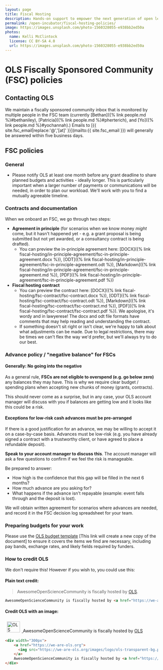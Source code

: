 ```yaml
---
layout: page
title: Fiscal Hosting
description: Hands-on support to empower the next generation of open leaders in research.
permalink: /open-incubator/fiscal-hosting-policies/
image: https://images.unsplash.com/photo-1560328055-e938bb2ed50a
photos:
  name: Kelli McClintock
  license: CC BY-SA 4.0
  url: https://images.unsplash.com/photo-1560328055-e938bb2ed50a
---
```


# OLS Fiscally Sponsored Community (FSC) policies

## Contacting OLS

We maintain a fiscally sponsored community inbox that is monitored by multiple people in the FSC team (currently [Bethan]({% link people.md %}#bethaniley), [Patricia]({% link people.md %}#pherterich), and [Yo]({% link people.md %}#yochannah).) Emails to [{{ site.fsc_email|replace:'@','[at]' }}](mailto:{{ site.fsc_email }}) will generally be answered within five business days. 

## FSC policies

### General
- Please notify OLS at least one month before any grant deadline to share planned budgets and activities - ideally longer. This is particularly important when a larger number of payments or communications will be needed, in order to plan our workload. We'll work with you to find a mutually agreeable timeline. 

### Contracts and documentation

 When we onboard an FSC, we go through two steps: 

- **Agreement in principle** (for scenarios when we know money _might_ come, but it hasn't happened yet - e.g. a grant proposal is being submitted but not yet awarded, or a consultancy contract is being drafted). 
    - You can preview the in-principle agreement here: [DOCX]({% link fiscal-hosting/in-principle-agreement/fsc-in-principle-agreement.docx %}), [ODT]({% link fiscal-hosting/in-principle-agreement/fsc-in-principle-agreement.odt %}), [Markdown]({% link fiscal-hosting/in-principle-agreement/fsc-in-principle-agreement.md %}), [PDF]({% link fiscal-hosting/in-principle-agreement/fsc-in-principle-agreement.pdf %})
- **Fiscal hosting contract** 
    - You can preview the contract here: [DOCX]({% link fiscal-hosting/fsc-contract/fsc-contract.docx %}), [ODT]({% link fiscal-hosting/fsc-contract/fsc-contract.odt %}), [Markdown]({% link fiscal-hosting/fsc-contract/fsc-contract.md %}), [PDF]({% link fiscal-hosting/fsc-contract/fsc-contract.pdf %}).  We apologise, it's wordy and in lawyerese! The docx and odt file formats have comments that may help reading and understanding the contract. 
    - If something doesn't sit right or isn't clear, we're happy to talk about what adjustments can be made. Due to legal restrictions, there may be times we can't flex the way we'd prefer, but we'll always try to do our best. 

### Advance policy / "negative balance" for FSCs

#### Generally: No going into the negative
As a general rule, **FSCs are not eligible to overspend (e.g. go below zero)** any balances they may have. This is why we require clear budget / spending plans when accepting new chunks of money (grants, contracts). 

This should never come as a surprise, but in any case, your OLS account manager will discuss with you if balances are getting low and it looks like this could be a risk. 

#### Exceptions for low-risk cash advances must be pre-arranged

If there is a good justification for an advance, we may be willing to accept it on a case-by-case basis. Advances must be low-risk (e.g. you have already signed a contract with a trustworthy client, or have agreed to place a refundable deposit). 

**Speak to your account manager to discuss this**. The account manager will ask a few questions to confirm if we feel the risk is manageable. 

Be prepared to answer: 
- How high is the confidence that this gap will be filled in the next 6 months?
- How much advance are you asking for? 
- What happens if the advance isn't repayable (example: event falls through and the deposit is lost). 

We will obtain written agreement for scenarios where advances are needed, and record it in the FSC decision log spreadsheet for your team. 

### Preparing budgets for your work
Please use the [OLS budget template](https://docs.google.com/spreadsheets/d/1JjFrWnZ0OgngXN0TM46o-Llo5m48XJwHQMCiEC5HFPY/copy) [This link will create a new copy of the document] to ensure it covers the items we find are necessary, including pay bands, exchange rates, and likely fields required by funders.  

### How to credit OLS
We don't require this! However if you wish to, you could use this: 

#### Plain text credit: 
<!-- these links _need_ to be non-jekyll so people can copy/paste them --> 
> AwesomeOpenScienceCommunity is fiscally hosted by <a href="https://we-are-ols.org">OLS</a>.

```html
AwesomeOpenScienceCommunity is fiscally hosted by <a href="https://we-are-ols.org">OLS</a>.
```
#### Credit OLS with an image: 

<div width="300px">
    <a href="https://we-are-ols.org">
      <img src="https://we-are-ols.org/images/logo/ols-transparent-bg.png" alt="OLS logo - two leaves and the letters OLS" width="43" height="36" style="margin:6px" />
    </a>
    AwesomeOpenScienceCommunity is fiscally hosted by <a href="https://we-are-ols.org">OLS</a>
</div>

```html
<div width="300px">
    <a href="https://we-are-ols.org">
      <img src="https://we-are-ols.org/images/logo/ols-transparent-bg.png" alt="OLS logo - two leaves and the letters OLS" width="43" height="36" style="margin:6px" />
    </a>
    AwesomeOpenScienceCommunity is fiscally hosted by <a href="https://we-are-ols.org">OLS</a>
</div>
```

